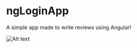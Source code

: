 # ngLoginApp
A simple app made to write reviews using Angular!


![Alt text](/faizanhussainrabbani/ngLoginApp/blob/master/Login-App/images/1.JPG?raw=true)